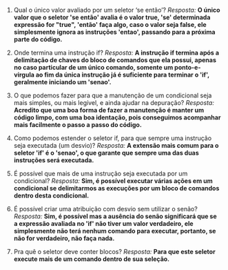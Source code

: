 1. Qual o único valor avaliado por um seletor ‘se então’?
_Resposta:_ **O único valor que o seletor 'se então' avalia é o valor true, 'se' determinada expressão for "true", 'então' faça algo, caso o valor seja false, ele simplesmente ignora as instruções 'entao', passando para a próxima parte do código.**

2. Onde termina uma instrução if?
_Resposta:_ **A instrução if termina após a delimitação de chaves do bloco de comandos que ela possui, apenas no caso particular de um único comando, somente um ponto-e-virgula ao fim da única instrução já é suficiente para terminar o 'if', geralmente iniciando um 'senao'.**

3. O que podemos fazer para que a manutenção de um condicional seja mais simples, ou mais legível, e ainda ajudar na depuração?
_Resposta:_ **Acredito que uma boa forma de fazer a manutenção é manter um código limpo, com uma boa identação, pois conseguimos acompanhar mais facilmente o passo a passo do código.**

4. Como podemos estender o seletor if, para que sempre uma instrução seja executada (um desvio)?
_Resposta:_ **A extensão mais comum para o seletor 'if' é o 'senao', o que garante que sempre uma das duas instruções será executada.**

5. É possível que mais de uma instrução seja executada por um condicional?
_Resposta:_ **Sim, é possível executar várias ações em um condicional se delimitarmos as execuções por um bloco de comandos dentro desta condicional.**

6. É possível criar uma atribuição com desvio sem utilizar o senão?
_Resposta:_ **Sim, é possível mas a ausência do senão significará que se a expressão avaliada no 'if' não tiver um valor verdadeiro, ele simplesmente não terá nenhum comando para executar, portanto, se não for verdadeiro, não faça nada.**

7. Pra quê o seletor deve conter blocos?
_Resposta:_ **Para que este seletor execute mais de um comando dentro de sua seleção.**